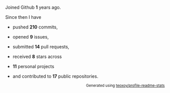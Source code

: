 Joined Github **1** years ago.

Since then I have 

- pushed **210** commits, 

- opened **9** issues, 

- submitted **14** pull requests, 

- received **8** stars across 

- **11** personal projects 

- and contributed to **17** public repositories.


<p align="right"><sub>Generated using <a href="https://github.com/marketplace/actions/profile-readme-stats">teoxoy/profile-readme-stats</a></sub></p>
